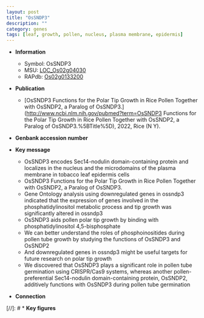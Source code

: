 ```yaml
---
layout: post
title: "OsSNDP3"
description: ""
category: genes
tags: [leaf, growth, pollen, nucleus, plasma membrane, epidermis]
---
```


* **Information**  
    + Symbol: OsSNDP3  
    + MSU: [LOC_Os02g04030](http://rice.uga.edu/cgi-bin/ORF_infopage.cgi?orf=LOC_Os02g04030)  
    + RAPdb: [Os02g0133200](https://rapdb.dna.affrc.go.jp/locus/?name=Os02g0133200)  

* **Publication**  
    + [OsSNDP3 Functions for the Polar Tip Growth in Rice Pollen Together with OsSNDP2, a Paralog of OsSNDP3.](http://www.ncbi.nlm.nih.gov/pubmed?term=OsSNDP3 Functions for the Polar Tip Growth in Rice Pollen Together with OsSNDP2, a Paralog of OsSNDP3.%5BTitle%5D), 2022, Rice (N Y).

* **Genbank accession number**  

* **Key message**  
    + OsSNDP3 encodes Sec14-nodulin domain-containing protein and localizes in the nucleus and the microdomains of the plasma membrane in tobacco leaf epidermis cells
    + OsSNDP3 Functions for the Polar Tip Growth in Rice Pollen Together with OsSNDP2, a Paralog of OsSNDP3.
    + Gene Ontology analysis using downregulated genes in ossndp3 indicated that the expression of genes involved in the phosphatidylinositol metabolic process and tip growth was significantly altered in ossndp3
    + OsSNDP3 aids pollen polar tip growth by binding with phosphatidylinositol 4,5-bisphosphate
    + We can better understand the roles of phosphoinositides during pollen tube growth by studying the functions of OsSNDP3 and OsSNDP2
    + And downregulated genes in ossndp3 might be useful targets for future research on polar tip growth
    + We discovered that OsSNDP3 plays a significant role in pollen tube germination using CRISPR/Cas9 systems, whereas another pollen-preferential Sec14-nodulin domain-containing protein, OsSNDP2, additively functions with OsSNDP3 during pollen tube germination

* **Connection**  

[//]: # * **Key figures**  


